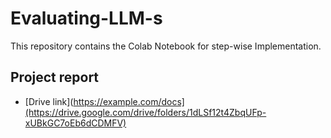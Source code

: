 # Evaluating-LLM-s
This repository contains the Colab Notebook for step-wise Implementation.

## Project report 
- [Drive link](https://example.com/docs](https://drive.google.com/drive/folders/1dLSf12t4ZbqUFp-xUBkGC7oEb6dCDMFV)
